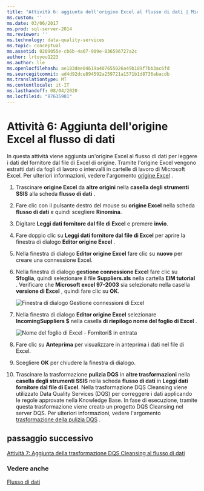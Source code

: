 ```yaml
---
title: "Attività 6: aggiunta dell'origine Excel al flusso di dati | Microsoft Docs"
ms.custom: ''
ms.date: 03/06/2017
ms.prod: sql-server-2014
ms.reviewer: ''
ms.technology: data-quality-services
ms.topic: conceptual
ms.assetid: 0209055e-cb6b-4a07-909e-836596727a2c
author: lrtoyou1223
ms.author: lle
ms.openlocfilehash: ae183dee04619a407655026a49b189f7bb3ac6fd
ms.sourcegitcommit: ad4d92dce894592a259721a1571b1d8736abacdb
ms.translationtype: MT
ms.contentlocale: it-IT
ms.lasthandoff: 08/04/2020
ms.locfileid: "87635901"
---
```

# <a name="task-6-adding-excel-source-to-the-data-flow"></a>Attività 6: Aggiunta dell'origine Excel al flusso di dati
  In questa attività viene aggiunta un'origine Excel al flusso di dati per leggere i dati del fornitore dal file di Excel di origine. Tramite l'origine Excel vengono estratti dati da fogli di lavoro o intervalli in cartelle di lavoro di Microsoft Excel. Per ulteriori informazioni, vedere l'argomento [origine Excel](../integration-services/data-flow/excel-source.md) .

1.  Trascinare **origine Excel** da **altre origini** nella **casella degli strumenti SSIS** alla scheda **flusso di dati** .

2.  Fare clic con il pulsante destro del mouse su **origine Excel** nella scheda **flusso di dati** e quindi scegliere **Rinomina**.

3.  Digitare **Leggi dati fornitore dal file di Excel** e premere **invio**.

4.  Fare doppio clic su **Leggi dati fornitore dal file di Excel** per aprire la finestra di dialogo **Editor origine Excel** .

5.  Nella finestra di dialogo **Editor origine Excel** fare clic su **nuovo** per creare una connessione Excel.

6.  Nella finestra di dialogo **gestione connessione Excel** fare clic su **Sfoglia**, quindi selezionare il file **Suppliers.xls** nella cartella **EIM tutorial** . Verificare che **Microsoft excel 97-2003** sia selezionato nella casella **versione di Excel** , quindi fare clic su **OK**.

     ![Finestra di dialogo Gestione connessioni di Excel](../../2014/tutorials/media/et-addingexcelsourcetothedataflow-01.jpg "Finestra di dialogo Gestione connessioni di Excel")

7.  Nella finestra di dialogo **Editor origine Excel** selezionare **IncomingSuppliers $** nella casella **di riepilogo nome del foglio di Excel** .

     ![Nome del foglio di Excel - Fornitori$ in entrata](../../2014/tutorials/media/et-addingexcelsourcetothedataflow-02.jpg "Nome del foglio di Excel - Fornitori$ in entrata")

8.  Fare clic su **Anteprima** per visualizzare in anteprima i dati nel file di Excel.

9. Scegliere **OK** per chiudere la finestra di dialogo.

10. Trascinare la trasformazione **pulizia DQS** in **altre trasformazioni** nella **casella degli strumenti SSIS** nella scheda **flusso di dati** in **Leggi dati fornitore dal file di Excel**. Nella trasformazione DQS Cleansing viene utilizzato Data Quality Services (DQS) per correggere i dati applicando le regole approvate nella Knowledge Base. In fase di esecuzione, tramite questa trasformazione viene creato un progetto DQS Cleansing nel server DQS. Per ulteriori informazioni, vedere l'argomento [trasformazione della pulizia DQS](https://msdn.microsoft.com/library/ee677619.aspx) .

## <a name="next-step"></a>passaggio successivo

[Attività 7: Aggiunta della trasformazione DQS Cleansing al flusso di dati](task-7-adding-dqs-cleansing-transform-to-the-data-flow.md)

### <a name="see-also"></a>Vedere anche

[Flusso di dati](../integration-services/data-flow/data-flow.md)
